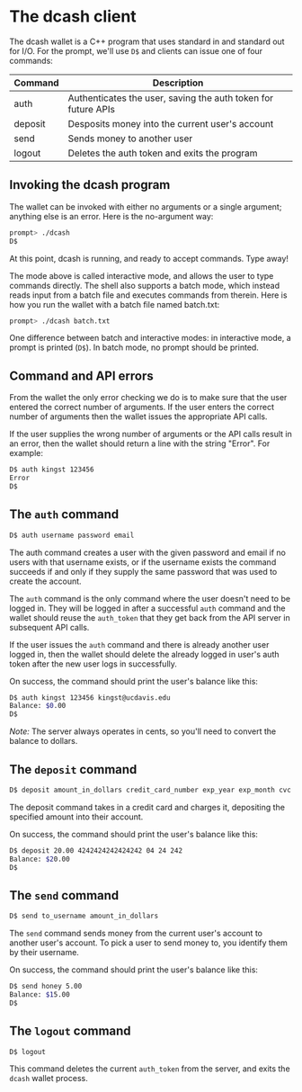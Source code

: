 # The dcash client

The dcash wallet is a C++ program that uses standard in and standard
out for I/O. For the prompt, we'll use `D$` and clients can issue one
of four commands:

| Command | Description                                                   |
|---------|---------------------------------------------------------------|
| auth    | Authenticates the user, saving the auth token for future APIs |
| deposit | Desposits money into the current user's account               |
| send    | Sends money to another user                                   |
| logout  | Deletes the auth token and exits the program                  | 

## Invoking the dcash program

The wallet can be invoked with either no arguments or a single argument;
anything else is an error. Here is the no-argument way:

```bash
prompt> ./dcash
D$ 
```

At this point, dcash is running, and ready to accept commands. Type away!

The mode above is called interactive mode, and allows the user to type
commands directly. The shell also supports a batch mode, which instead
reads input from a batch file and executes commands from therein. Here is
how you run the wallet with a batch file named batch.txt:

```bash
prompt> ./dcash batch.txt
```

One difference between batch and interactive modes: in interactive mode,
a prompt is printed (`D$`). In batch mode, no prompt should be printed.

## Command and API errors

From the wallet the only error checking we do is to make sure that the
user entered the correct number of arguments. If the user enters the
correct number of arguments then the wallet issues the appropriate API
calls.

If the user supplies the wrong number of arguments or the API calls
result in an error, then the wallet should return a line with the
string "Error". For example:

```bash
D$ auth kingst 123456
Error
D$
```

## The `auth` command

```bash
D$ auth username password email
```

The auth command creates a user with the given password and email if
no users with that username exists, or if the username exists the
command succeeds if and only if they supply the same password that was
used to create the account.

The `auth` command is the only command where the user doesn't need to
be logged in. They will be logged in after a successful `auth` command
and the wallet should reuse the `auth_token` that they get back from
the API server in subsequent API calls.

If the user issues the `auth` command and there is already another
user logged in, then the wallet should delete the already logged in
user's auth token after the new user logs in successfully.

On success, the command should print the user's balance like this:

```bash
D$ auth kingst 123456 kingst@ucdavis.edu
Balance: $0.00
D$
```

_Note:_ The server always operates in cents, so you'll need to convert
the balance to dollars.

## The `deposit` command

```bash
D$ deposit amount_in_dollars credit_card_number exp_year exp_month cvc
```

The deposit command takes in a credit card and charges it, depositing
the specified amount into their account.

On success, the command should print the user's balance like this:

```bash
D$ deposit 20.00 4242424242424242 04 24 242
Balance: $20.00
D$
```

## The `send` command

```bash
D$ send to_username amount_in_dollars
```

The `send` command sends money from the current user's account to
another user's account. To pick a user to send money to, you identify
them by their username.

On success, the command should print the user's balance like this:

```bash
D$ send honey 5.00
Balance: $15.00
D$
```

## The `logout` command

```bash
D$ logout
```

This command deletes the current `auth_token` from the server, and
exits the `dcash` wallet process.
